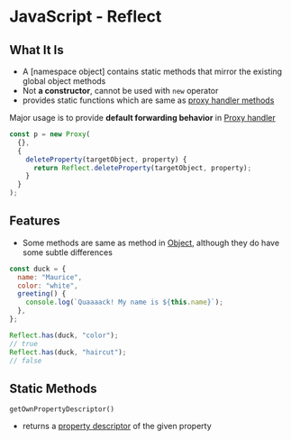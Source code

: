 # JavaScript - Reflect

## What It Is

- A [namespace object] contains static methods that mirror the existing global object methods
- Not **a constructor**, cannot be used with `new` operator
- provides static functions which are same as [proxy handler methods](javascript-proxy.md#handler-methods)

Major usage is to provide **default forwarding behavior** in [Proxy handler](javascript-proxy.md)

```js
const p = new Proxy(
  {},
  {
    deleteProperty(targetObject, property) {
      return Reflect.deleteProperty(targetObject, property);
    }
  }
);
```

## Features

- Some methods are same as method in [Object](), although they do have some subtle differences

```js
const duck = {
  name: "Maurice",
  color: "white",
  greeting() {
    console.log(`Quaaaack! My name is ${this.name}`);
  },
};

Reflect.has(duck, "color");
// true
Reflect.has(duck, "haircut");
// false
```

## Static Methods

`getOwnPropertyDescriptor()`

- returns a [property descriptor](javascript-property-descriptor.md) of the given property

